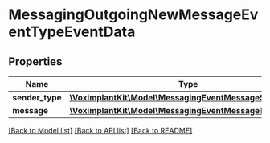 # MessagingOutgoingNewMessageEventTypeEventData

## Properties
Name | Type | Description | Notes
------------ | ------------- | ------------- | -------------
**sender_type** | [**\VoximplantKit\Model\MessagingEventMessageSenderType**](MessagingEventMessageSenderType.md) |  | [optional] 
**message** | [**\VoximplantKit\Model\MessagingEventMessageType**](MessagingEventMessageType.md) |  | [optional] 

[[Back to Model list]](../README.md#documentation-for-models) [[Back to API list]](../README.md#documentation-for-api-endpoints) [[Back to README]](../README.md)


